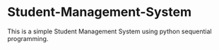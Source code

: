 # Student-Management-System
This is a simple Student Management System using python sequential programming.
